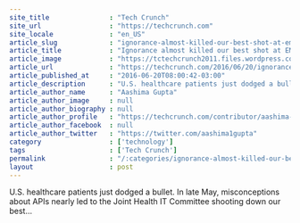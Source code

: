 ```yaml
---
site_title               : "Tech Crunch"
site_url                 : "https://techcrunch.com"
site_locale              : "en_US"
article_slug             : "ignorance-almost-killed-our-best-shot-at-emr-interoperability"
article_title            : "Ignorance almost killed our best shot at EMR interoperability"
article_image            : "https://tctechcrunch2011.files.wordpress.com/2016/06/ignorance.jpg?w=764&h=400&crop=1"
article_url              : "https://techcrunch.com/2016/06/20/ignorance-almost-killed-our-best-shot-at-emr-interoperability/"
article_published_at     : "2016-06-20T08:00:42-03:00"
article_description      : "U.S. healthcare patients just dodged a bullet. In late May, misconceptions about APIs nearly led to the Joint Health IT Committee shooting down our best..."
article_author_name      : "Aashima Gupta"
article_author_image     : null
article_author_biography : null
article_author_profile   : "https://techcrunch.com/contributor/aashima-gupta/"
article_author_facebook  : null
article_author_twitter   : "https://twitter.com/aashima1gupta"
category                 : ['technology']
tags                     : ['Tech Crunch']
permalink                : "/:categories/ignorance-almost-killed-our-best-shot-at-emr-interoperability/"
layout                   : post
---
```


U.S. healthcare patients just dodged a bullet. In late May, misconceptions about APIs nearly led to the Joint Health IT Committee shooting down our best...
